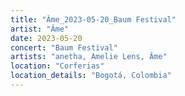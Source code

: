 ```yaml
---
title: "Âme_2023-05-20_Baum Festival"
artist: "Âme"
date: 2023-05-20
concert: "Baum Festival"
artists: "anetha, Amelie Lens, Âme"
location: "Corferias"
location_details: "Bogotá, Colombia"
---
```

